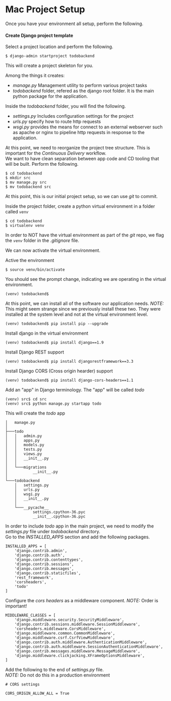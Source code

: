 # Mac Project Setup

Once you have your environment all setup, perform the following.

#### Create Django project template

Select a project location and perform the following.

`$ django-admin startproject todobackend`

This will create a project skeleton for you.

Among the things it creates:
- _manage.py_ Management utility to perform various project tasks
- _todobackend_ folder, refered as the django root folder.
It is the main python package for the application.

Inside the _todobackend_ folder, you will find the following.
- _settings.py_ Includes configuration settings for the project
- _urls.py_ specify how to route http requests
- _wsgi.py_ provides the means for connect to an external webserver such as apache or nginx to pipeline http requests in response to the application.


At this point, we need to reorganize the project tree structure. This is important for the _Continuous Delivery_ workflow. <br>
We want to have clean separation between app code and CD tooling that will be built. Perform the following.
```
$ cd todobackend
$ mkdir src
$ mv manage.py src
$ mv todobackend src
```

At this point, this is our initial project setup, so we can use _git_ to commit.

Inside the project folder, create a python virtual environment in a folder called *`venv`*
```
$ cd todobackend
$ virtualenv venv
```
In order to NOT have the virtual environment as part of the *git* repo, we flag the *`venv`* folder in the *.gitignore* file.

We can now activate the virtual environment.

Active the environment

```
$ source venv/bin/activate
```

You should see the prompt change, indicating we are operating in the virtual environment.

```
(venv) todobackend$
```

At this point, we can install all of the software our application needs.
_NOTE:_ This might seem strange since we previously install these two.
They were installed at the system level and not at the virtual environment level.
```
(venv) todobackend$ pip install pip --upgrade
```

Install django in the virtual environment
```
(venv) todobackend$ pip install django==1.9
```

Install Django REST support
```
(venv) todobackend$ pip install djangorestframework==3.3
```

Install Django CORS (Cross origin hearder) support

```
(venv) todobackend$ pip install django-cors-headers==1.1
```

Add an "app"  in Django terminology. The "app" will be called *todo*

```
(venv) src$ cd src
(venv) src$ python manage.py startapp todo
```


This will create the *todo* app

```
│   manage.py
│
├───todo
│   │   admin.py
│   │   apps.py
│   │   models.py
│   │   tests.py
│   │   views.py
│   │   __init__.py
│   │
│   └───migrations
│           __init__.py
│
└───todobackend
    │   settings.py
    │   urls.py
    │   wsgi.py
    │   __init__.py
    │
    └───__pycache__
            settings.cpython-36.pyc
            __init__.cpython-36.pyc
```

In order to include *todo*  app in the main project, we need to modify the _settings.py_ file under _todobackend_ directory.<br>
Go to the _INSTALLED_APPS_ section and add the following packages.

```
INSTALLED_APPS = [
    'django.contrib.admin',
    'django.contrib.auth',
    'django.contrib.contenttypes',
    'django.contrib.sessions',
    'django.contrib.messages',
    'django.contrib.staticfiles',
    'rest_framework',
    'corsheaders',
    'todo'
]
```

Configure the *cors headers* as a middleware component.
_NOTE:_ Order is important!
```
MIDDLEWARE_CLASSES = [
    'django.middleware.security.SecurityMiddleware',
    'django.contrib.sessions.middleware.SessionMiddleware',
    'corsheaders.middleware.CorsMiddleware',
    'django.middleware.common.CommonMiddleware',
    'django.middleware.csrf.CsrfViewMiddleware',
    'django.contrib.auth.middleware.AuthenticationMiddleware',
    'django.contrib.auth.middleware.SessionAuthenticationMiddleware',
    'django.contrib.messages.middleware.MessageMiddleware',
    'django.middleware.clickjacking.XFrameOptionsMiddleware',
]
```

Add the following to the end of _settings.py_ file. <br>
_NOTE:_ Do not do this in a production environment
```
# CORS settings

CORS_ORIGIN_ALLOW_ALL = True
```
